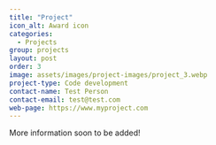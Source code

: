 ```yaml
---
title: "Project"
icon_alt: Award icon
categories:
  - Projects
group: projects
layout: post
order: 3
image: assets/images/project-images/project_3.webp
project-type: Code development
contact-name: Test Person
contact-email: test@test.com
web-page: https://www.myproject.com
---
```


More information soon to be added! 
